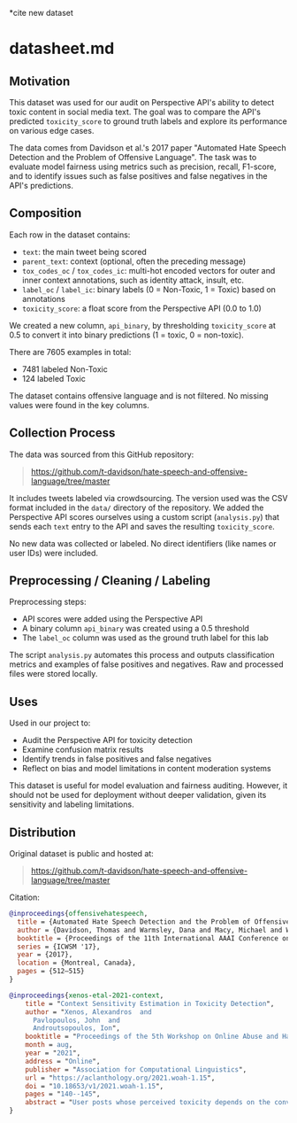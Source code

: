 *cite new dataset
# datasheet.md

## Motivation

This dataset was used for our audit on Perspective API's ability to detect toxic content in social media text. 
The goal was to compare the API's predicted `toxicity_score` to ground truth labels and explore its performance on various edge cases.

The data comes from Davidson et al.'s 2017 paper "Automated Hate Speech Detection and the Problem of Offensive Language". The task was to evaluate model fairness using metrics such as precision, recall, F1-score, and to identify issues such as false positives and false negatives in the API's predictions.

## Composition

Each row in the dataset contains:
- `text`: the main tweet being scored
- `parent_text`: context (optional, often the preceding message)
- `tox_codes_oc` / `tox_codes_ic`: multi-hot encoded vectors for outer and inner context annotations, such as identity attack, insult, etc.
- `label_oc` / `label_ic`: binary labels (0 = Non-Toxic, 1 = Toxic) based on annotations
- `toxicity_score`: a float score from the Perspective API (0.0 to 1.0)

We created a new column, `api_binary`, by thresholding `toxicity_score` at 0.5 to convert it into binary predictions (1 = toxic, 0 = non-toxic).

There are 7605 examples in total:
- 7481 labeled Non-Toxic
- 124 labeled Toxic

The dataset contains offensive language and is not filtered. No missing values were found in the key columns.

## Collection Process

The data was sourced from this GitHub repository:

> https://github.com/t-davidson/hate-speech-and-offensive-language/tree/master

It includes tweets labeled via crowdsourcing. The version used was the CSV format included in the `data/` directory of the repository. 
We added the Perspective API scores ourselves using a custom script (`analysis.py`) that sends each `text` entry to the API and saves the resulting `toxicity_score`.

No new data was collected or labeled. No direct identifiers (like names or user IDs) were included.

## Preprocessing / Cleaning / Labeling

Preprocessing steps:
- API scores were added using the Perspective API
- A binary column `api_binary` was created using a 0.5 threshold
- The `label_oc` column was used as the ground truth label for this lab

The script `analysis.py` automates this process and outputs classification metrics and examples of false positives and negatives. Raw and processed files were stored locally.

## Uses

Used in our project to:
- Audit the Perspective API for toxicity detection
- Examine confusion matrix results
- Identify trends in false positives and false negatives
- Reflect on bias and model limitations in content moderation systems

This dataset is useful for model evaluation and fairness auditing. However, it should not be used for deployment without deeper validation, given its sensitivity and labeling limitations.

## Distribution

Original dataset is public and hosted at:

> https://github.com/t-davidson/hate-speech-and-offensive-language/tree/master

Citation:

```bibtex
@inproceedings{offensivehatespeech,
  title = {Automated Hate Speech Detection and the Problem of Offensive Language},
  author = {Davidson, Thomas and Warmsley, Dana and Macy, Michael and Weber, Ingmar}, 
  booktitle = {Proceedings of the 11th International AAAI Conference on Web and Social Media},
  series = {ICWSM '17},
  year = {2017},
  location = {Montreal, Canada},
  pages = {512–515}
}

@inproceedings{xenos-etal-2021-context,
    title = "Context Sensitivity Estimation in Toxicity Detection",
    author = "Xenos, Alexandros  and
      Pavlopoulos, John  and
      Androutsopoulos, Ion",
    booktitle = "Proceedings of the 5th Workshop on Online Abuse and Harms (WOAH 2021)",
    month = aug,
    year = "2021",
    address = "Online",
    publisher = "Association for Computational Linguistics",
    url = "https://aclanthology.org/2021.woah-1.15",
    doi = "10.18653/v1/2021.woah-1.15",
    pages = "140--145",
    abstract = "User posts whose perceived toxicity depends on the conversational context are rare in current toxicity detection datasets. Hence, toxicity detectors trained on current datasets will also disregard context, making the detection of context-sensitive toxicity a lot harder when it occurs. We constructed and publicly release a dataset of 10k posts with two kinds of toxicity labels per post, obtained from annotators who considered (i) both the current post and the previous one as context, or (ii) only the current post. We introduce a new task, context-sensitivity estimation, which aims to identify posts whose perceived toxicity changes if the context (previous post) is also considered. Using the new dataset, we show that systems can be developed for this task. Such systems could be used to enhance toxicity detection datasets with more context-dependent posts or to suggest when moderators should consider the parent posts, which may not always be necessary and may introduce additional costs.",
}
